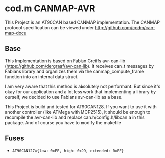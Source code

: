 # cod.m CANMAP-AVR

This Project is an AT90CAN based CANMAP implementation. The CANMAP protocol specification can be viewed under http://github.com/codm/can-map-docu

## Base

This Implementation is based on Fabian Greiffs avr-can-lib (https://github.com/dergraaf/avr-can-lib). It receives can_t messages by Fabians library and organizes them via the canmap_compute_frame function into an internal data struct.

I am very aware that this method is absolutely not performant. But since it's okay for our application and a lot less work that implementing a library by ourself, we decided to use Fabians avr-can-lib as a base.

This Project is build and tested for AT90CAN128. If you want to use it with another controller (like ATMega with MCP2515), it should be enough to recompile the avr-can-lib and replace can.h/config.h/libcan.a in this package. And of course you have to modify the makefile

## Fuses

- `AT90CAN127={low: 0xFE, high: 0xD9, extended: 0xFF}`

